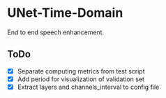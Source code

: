 # UNet-Time-Domain

End to end speech enhancement.

## ToDo

- [x] Separate computing metrics from test script
- [x] Add period for visualization of validation set
- [x] Extract layers and channels_interval to config file